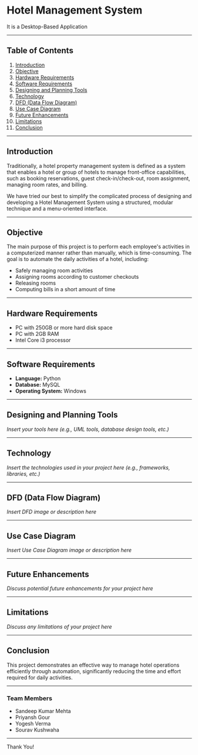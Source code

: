 # Hotel Management System

It is a Desktop-Based Application

---

## Table of Contents

1. [Introduction](#introduction)
2. [Objective](#objective)
3. [Hardware Requirements](#hardware-requirements)
4. [Software Requirements](#software-requirements)
5. [Designing and Planning Tools](#designing-and-planning-tools)
6. [Technology](#technology)
7. [DFD (Data Flow Diagram)](#dfd-data-flow-diagram)
8. [Use Case Diagram](#use-case-diagram)
9. [Future Enhancements](#future-enhancements)
10. [Limitations](#limitations)
11. [Conclusion](#conclusion)

---

## Introduction

Traditionally, a hotel property management system is defined as a system that enables a hotel or group of hotels to manage front-office capabilities, such as booking reservations, guest check-in/check-out, room assignment, managing room rates, and billing.

We have tried our best to simplify the complicated process of designing and developing a Hotel Management System using a structured, modular technique and a menu-oriented interface.

---

## Objective

The main purpose of this project is to perform each employee's activities in a computerized manner rather than manually, which is time-consuming. The goal is to automate the daily activities of a hotel, including:

- Safely managing room activities
- Assigning rooms according to customer checkouts
- Releasing rooms
- Computing bills in a short amount of time

---

## Hardware Requirements

- PC with 250GB or more hard disk space
- PC with 2GB RAM
- Intel Core i3 processor

---

## Software Requirements

- **Language:** Python
- **Database:** MySQL
- **Operating System:** Windows

---

## Designing and Planning Tools

*Insert your tools here (e.g., UML tools, database design tools, etc.)*

---

## Technology

*Insert the technologies used in your project here (e.g., frameworks, libraries, etc.)*

---

## DFD (Data Flow Diagram)

*Insert DFD image or description here*

---

## Use Case Diagram

*Insert Use Case Diagram image or description here*

---

## Future Enhancements

*Discuss potential future enhancements for your project here*

---

## Limitations

*Discuss any limitations of your project here*

---

## Conclusion

This project demonstrates an effective way to manage hotel operations efficiently through automation, significantly reducing the time and effort required for daily activities.

---

### Team Members

- Sandeep Kumar Mehta
- Priyansh Gour
- Yogesh Verma
- Sourav Kushwaha

---

Thank You!
